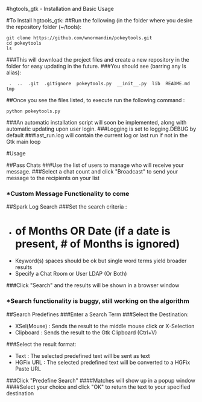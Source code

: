 #hgtools_gtk - Installation and Basic Usage

#To Install hgtools_gtk:
##Run the following (in the folder where you desire the repository folder (~/tools):

```
git clone https://github.com/wnormandin/pokeytools.git
cd pokeytools
ls
```
###This will download the project files and create a new repository in the folder for easy updating in the future.
###You should see (barring any ls alias):

``` 
 .  ..  .git  .gitignore  pokeytools.py  __init__.py  lib  README.md  tmp
```

##Once you see the files listed, to execute run the following command :

``` 
python pokeytools.py
``` 
###An automatic installation script will soon be implemented, along with automatic updating upon user login. 
###Logging is set to logging.DEBUG by default
###last_run.log will contain the current log or last run if not in the Gtk main loop

#Usage

##Pass Chats
###Use the list of users to manage who will receive your message.
###Select a chat count and click "Broadcast" to send your message to the recipients on your list
### *Custom Message Functionality to come

##Spark Log Search
###Set the search criteria :
- # of Months OR Date (if a date is present, # of Months is ignored)
- Keyword(s) spaces should be ok but single word terms yield broader results
- Specify a Chat Room or User LDAP (Or Both)

###Click "Search" and the results will be shown in a browser window
### *Search functionality is buggy, still working on the algorithm

##Search Predefines
###Enter a Search Term
###Select the Destination:
- XSel(Mouse) : Sends the result to the middle mouse click or X-Selection
- Clipboard : Sends the result to the Gtk Clipboard (Ctrl+V)

###Select the result format:
- Text : The selected predefined text will be sent as text
- HGFix URL : The selected predefined text will be converted to a HGFix Paste URL

###Click "Predefine Search"
####Matches will show up in a popup window
####Select your choice and click "OK" to return the text to your specified destination


